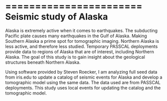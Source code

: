 =======================
Seismic study of Alaska
=======================

Alaska is extremely active when it comes to earthquakes. The subducting Pacific plate causes many earthquakes in the Gulf of Alaska. Making Southern Alaska a prime spot for tomographic imaging. Northern Alaska is less active, and therefore less studied. Temporary PASSCAL deployments provide data to regions of Alaska that are of interest, including Northern Alaska. The goal of this study is to gain insight about the geological structures beneath Northern Alaska.

Using software provided by Steven Roecker, I am analyzing full seed data from iris.edu to update a catalog of seismic events for Alaska and develop a tomographic model using the same data. The data used are from PASSCAL deployments. This study uses local events for updating the catalog and the tomographic model.

